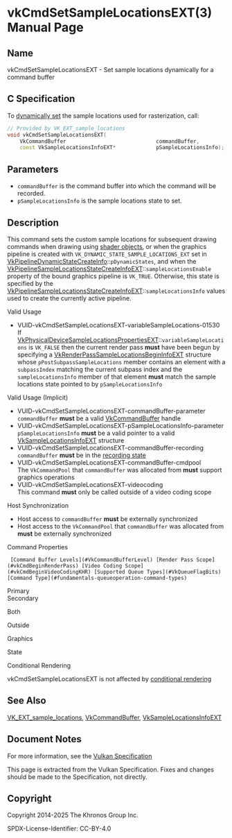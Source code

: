 # vkCmdSetSampleLocationsEXT(3) Manual Page

## Name

vkCmdSetSampleLocationsEXT - Set sample locations dynamically for a command buffer



## [](#_c_specification)C Specification

To [dynamically set](https://registry.khronos.org/vulkan/specs/latest/html/vkspec.html#pipelines-dynamic-state) the sample locations used for rasterization, call:

```c++
// Provided by VK_EXT_sample_locations
void vkCmdSetSampleLocationsEXT(
    VkCommandBuffer                             commandBuffer,
    const VkSampleLocationsInfoEXT*             pSampleLocationsInfo);
```

## [](#_parameters)Parameters

- `commandBuffer` is the command buffer into which the command will be recorded.
- `pSampleLocationsInfo` is the sample locations state to set.

## [](#_description)Description

This command sets the custom sample locations for subsequent drawing commands when drawing using [shader objects](https://registry.khronos.org/vulkan/specs/latest/html/vkspec.html#shaders-objects), or when the graphics pipeline is created with `VK_DYNAMIC_STATE_SAMPLE_LOCATIONS_EXT` set in [VkPipelineDynamicStateCreateInfo](https://registry.khronos.org/vulkan/specs/latest/man/html/VkPipelineDynamicStateCreateInfo.html)::`pDynamicStates`, and when the [VkPipelineSampleLocationsStateCreateInfoEXT](https://registry.khronos.org/vulkan/specs/latest/man/html/VkPipelineSampleLocationsStateCreateInfoEXT.html)::`sampleLocationsEnable` property of the bound graphics pipeline is `VK_TRUE`. Otherwise, this state is specified by the [VkPipelineSampleLocationsStateCreateInfoEXT](https://registry.khronos.org/vulkan/specs/latest/man/html/VkPipelineSampleLocationsStateCreateInfoEXT.html)::`sampleLocationsInfo` values used to create the currently active pipeline.

Valid Usage

- [](#VUID-vkCmdSetSampleLocationsEXT-variableSampleLocations-01530)VUID-vkCmdSetSampleLocationsEXT-variableSampleLocations-01530  
  If [VkPhysicalDeviceSampleLocationsPropertiesEXT](https://registry.khronos.org/vulkan/specs/latest/man/html/VkPhysicalDeviceSampleLocationsPropertiesEXT.html)::`variableSampleLocations` is `VK_FALSE` then the current render pass **must** have been begun by specifying a [VkRenderPassSampleLocationsBeginInfoEXT](https://registry.khronos.org/vulkan/specs/latest/man/html/VkRenderPassSampleLocationsBeginInfoEXT.html) structure whose `pPostSubpassSampleLocations` member contains an element with a `subpassIndex` matching the current subpass index and the `sampleLocationsInfo` member of that element **must** match the sample locations state pointed to by `pSampleLocationsInfo`

Valid Usage (Implicit)

- [](#VUID-vkCmdSetSampleLocationsEXT-commandBuffer-parameter)VUID-vkCmdSetSampleLocationsEXT-commandBuffer-parameter  
  `commandBuffer` **must** be a valid [VkCommandBuffer](https://registry.khronos.org/vulkan/specs/latest/man/html/VkCommandBuffer.html) handle
- [](#VUID-vkCmdSetSampleLocationsEXT-pSampleLocationsInfo-parameter)VUID-vkCmdSetSampleLocationsEXT-pSampleLocationsInfo-parameter  
  `pSampleLocationsInfo` **must** be a valid pointer to a valid [VkSampleLocationsInfoEXT](https://registry.khronos.org/vulkan/specs/latest/man/html/VkSampleLocationsInfoEXT.html) structure
- [](#VUID-vkCmdSetSampleLocationsEXT-commandBuffer-recording)VUID-vkCmdSetSampleLocationsEXT-commandBuffer-recording  
  `commandBuffer` **must** be in the [recording state](#commandbuffers-lifecycle)
- [](#VUID-vkCmdSetSampleLocationsEXT-commandBuffer-cmdpool)VUID-vkCmdSetSampleLocationsEXT-commandBuffer-cmdpool  
  The `VkCommandPool` that `commandBuffer` was allocated from **must** support graphics operations
- [](#VUID-vkCmdSetSampleLocationsEXT-videocoding)VUID-vkCmdSetSampleLocationsEXT-videocoding  
  This command **must** only be called outside of a video coding scope

Host Synchronization

- Host access to `commandBuffer` **must** be externally synchronized
- Host access to the `VkCommandPool` that `commandBuffer` was allocated from **must** be externally synchronized

Command Properties

     [Command Buffer Levels](#VkCommandBufferLevel) [Render Pass Scope](#vkCmdBeginRenderPass) [Video Coding Scope](#vkCmdBeginVideoCodingKHR) [Supported Queue Types](#VkQueueFlagBits) [Command Type](#fundamentals-queueoperation-command-types)

Primary  
Secondary

Both

Outside

Graphics

State

Conditional Rendering

vkCmdSetSampleLocationsEXT is not affected by [conditional rendering](#drawing-conditional-rendering)

## [](#_see_also)See Also

[VK\_EXT\_sample\_locations](https://registry.khronos.org/vulkan/specs/latest/man/html/VK_EXT_sample_locations.html), [VkCommandBuffer](https://registry.khronos.org/vulkan/specs/latest/man/html/VkCommandBuffer.html), [VkSampleLocationsInfoEXT](https://registry.khronos.org/vulkan/specs/latest/man/html/VkSampleLocationsInfoEXT.html)

## [](#_document_notes)Document Notes

For more information, see the [Vulkan Specification](https://registry.khronos.org/vulkan/specs/latest/html/vkspec.html#vkCmdSetSampleLocationsEXT)

This page is extracted from the Vulkan Specification. Fixes and changes should be made to the Specification, not directly.

## [](#_copyright)Copyright

Copyright 2014-2025 The Khronos Group Inc.

SPDX-License-Identifier: CC-BY-4.0